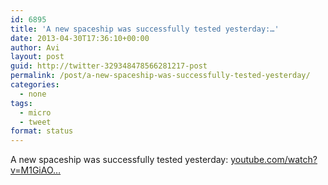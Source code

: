 ```yaml
---
id: 6895
title: 'A new spaceship was successfully tested yesterday:…'
date: 2013-04-30T17:36:10+00:00
author: Avi
layout: post
guid: http://twitter-329348478566281217-post
permalink: /post/a-new-spaceship-was-successfully-tested-yesterday/
categories:
  - none
tags:
  - micro
  - tweet
format: status
---
```

A new spaceship was successfully tested yesterday: [youtube.com/watch?v=M1GiAO…](http://www.youtube.com/watch?v=M1GiAOzKz4k)